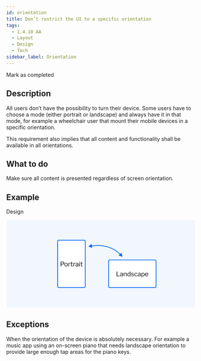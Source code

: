 ```yaml
---
id: orientation
title: Don’t restrict the UI to a specific orientation
tags:
  - 1.4.10 AA
  - Layout
  - Design
  - Tech
sidebar_label: Orientation
---
```


Mark as completed

## Description

All users don’t have the possibility to turn their device. Some users have to choose a mode (either portrait or landscape) and always have it in that mode, for example a wheelchair user that mount their mobile devices in a specific orientation.  

This requirement also implies that all content and functionality shall be available in all orientations.

## What to do

Make sure all content is presented regardless of screen orientation.

## Example

Design

![A vertical and a horizontal screen](https://github.com/daresaydigital/a11ychecklist/blob/orientation-guidelines/static/img/orientation.png?raw=true)

## Exceptions

When the orientation of the device is absolutely necessary. For example a music app using an on-screen piano that needs landscape orientation to provide large enough tap areas for the piano keys.
